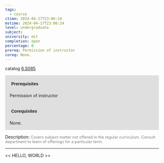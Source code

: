 ```yaml
---
tags:
  - course
ctime: 2024-04-17T23:06:24
mstime: 2024-04-17T23:06:24
level: undergraduate
subject: 
university: mit
completion: open
percentage: 0
prereq: Permission of instructor
coreq: None.
---
```


catalog [6.S085](http://student.mit.edu/catalog/m6e.html#6.S085)

<span style="display: block; padding: 15px; background-color: rgb(100, 100, 100, 0.2);"><font id="m_prereq3507_0" style="display: block; font-family: Arial, sans-serif; font-weight: bold; padding: 5px">Prerequisites</font><br><span id="prereq3507_0">Permission of instructor</span></span>
<span style="display: block; padding: 15px; background-color: rgb(100, 100, 100, 0.2);"><font id="m_coreq3507_0" style="display: block; font-family: Arial, sans-serif; font-weight: bold; padding: 5px">Corequisites</font><br><span id="coreq3507_0">None.</span></span>

<font style="">Description:</font>
<font style="color: grey; font-size: 0.8rem;">Covers subject matter not offered in the regular curriculum. Consult department to learn of offerings for a particular term.</font>



---

<< HELLO, WORLD >>
